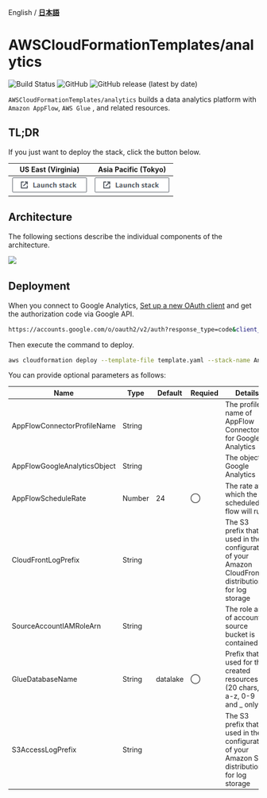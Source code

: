 English / [**日本語**](README_JP.md)

# AWSCloudFormationTemplates/analytics
![Build Status](https://codebuild.ap-northeast-1.amazonaws.com/badges?uuid=eyJlbmNyeXB0ZWREYXRhIjoiT1o3djE0RFpweWErRDl6SkpwTGsySVJKbWk0ajhreUlEaXAvTHh3ZzdaS2wzNVR5V1hpZkZRRVRtcFIvNncydWdad2w4TG9MRVMzVGFvMlZKY2RNYUowPSIsIml2UGFyYW1ldGVyU3BlYyI6Ik0vOGVWdGFEWTlyYVdDZUwiLCJtYXRlcmlhbFNldFNlcmlhbCI6MX0%3D&branch=master)
![GitHub](https://img.shields.io/github/license/eijikominami/aws-cloudformation-templates)
![GitHub release (latest by date)](https://img.shields.io/github/v/release/eijikominami/aws-cloudformation-templates) 

``AWSCloudFormationTemplates/analytics`` builds a data analytics platform with ``Amazon AppFlow``, ``AWS Glue`` , and related resources.

## TL;DR

If you just want to deploy the stack, click the button below.

| US East (Virginia) | Asia Pacific (Tokyo) |
| --- | --- |
| [![cloudformation-launch-stack](../images/cloudformation-launch-stack.png)](https://console.aws.amazon.com/cloudformation/home?region=us-east-1#/stacks/create/review?stackName=Analytics&templateURL=https://eijikominami.s3-ap-northeast-1.amazonaws.com/aws-cloudformation-templates/analytics/template.yaml) | [![cloudformation-launch-stack](../images/cloudformation-launch-stack.png)](https://console.aws.amazon.com/cloudformation/home?region=ap-northeast-1#/stacks/create/review?stackName=Analytics&templateURL=https://eijikominami.s3-ap-northeast-1.amazonaws.com/aws-cloudformation-templates/analytics/template.yaml) | 

## Architecture

The following sections describe the individual components of the architecture.

![](../images/architecture-analytics.png)

## Deployment

When you connect to Google Analytics, [Set up a new OAuth client](https://aws.amazon.com/jp/blogs/big-data/analyzing-google-analytics-data-with-amazon-appflow-and-amazon-athena/) and get the authorization code via Google API.

```bash
https://accounts.google.com/o/oauth2/v2/auth?response_type=code&client_id=GOOGLE_ANALYTICS_CLIENT_ID&redirect_uri=https://AWS_REGION.console.aws.amazon.com/appflow/oauth&scope=https://www.googleapis.com/auth/analytics.readonly&access_type=offline
```

Then execute the command to deploy.

```bash
aws cloudformation deploy --template-file template.yaml --stack-name Analytics --capabilities CAPABILITY_NAMED_IAM CAPABILITY_AUTO_EXPAND
```

You can provide optional parameters as follows:

| Name | Type | Default | Requied | Details | 
| --- | --- | --- | --- | --- |
| AppFlowConnectorProfileName | String |  |  | The profile name of AppFlow Connector for Google Analytics |
| AppFlowGoogleAnalyticsObject | String |  |  | The object of Google Analytics |
| AppFlowScheduleRate | Number | 24 | ◯ | The rate at which the scheduled flow will run |
| CloudFrontLogPrefix | String |  |  | The S3 prefix that is used in the configuration of your Amazon CloudFront distribution for log storage |
| SourceAccountIAMRoleArn | String |  |  | The role arn of account id source bucket is contained |
| GlueDatabaseName | String | datalake | ◯ | Prefix that is used for the created resources (20 chars, a-z, 0-9 and _ only) |
| S3AccessLogPrefix | String |  |  | The S3 prefix that is used in the configuration of your Amazon S3 distribution for log storage |
